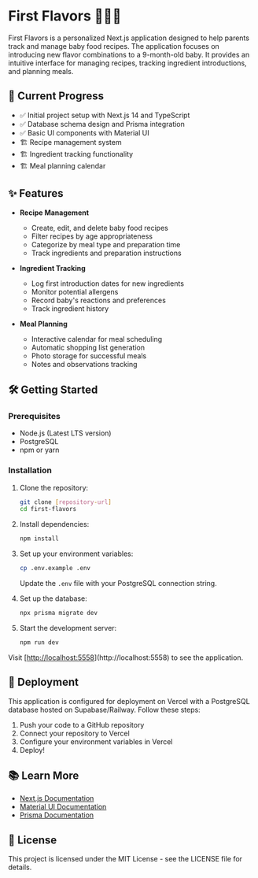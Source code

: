 # First Flavors 🍎🍌🥦

First Flavors is a personalized Next.js application designed to help parents track and manage baby food recipes. The application focuses on introducing new flavor combinations to a 9-month-old baby. It provides an intuitive interface for managing recipes, tracking ingredient introductions, and planning meals.

## 🚀 Current Progress

- ✅ Initial project setup with Next.js 14 and TypeScript
- ✅ Database schema design and Prisma integration
- ✅ Basic UI components with Material UI
- 🏗️ Recipe management system
- 🏗️ Ingredient tracking functionality
- 🏗️ Meal planning calendar

## ✨ Features

- **Recipe Management**
  - Create, edit, and delete baby food recipes
  - Filter recipes by age appropriateness
  - Categorize by meal type and preparation time
  - Track ingredients and preparation instructions

- **Ingredient Tracking**
  - Log first introduction dates for new ingredients
  - Monitor potential allergens
  - Record baby's reactions and preferences
  - Track ingredient history

- **Meal Planning**
  - Interactive calendar for meal scheduling
  - Automatic shopping list generation
  - Photo storage for successful meals
  - Notes and observations tracking

## 🛠️ Getting Started

### Prerequisites

- Node.js (Latest LTS version)
- PostgreSQL
- npm or yarn

### Installation

1. Clone the repository:
   ```bash
   git clone [repository-url]
   cd first-flavors
   ```

2. Install dependencies:
   ```bash
   npm install
   ```

3. Set up your environment variables:
   ```bash
   cp .env.example .env
   ```
   Update the `.env` file with your PostgreSQL connection string.

4. Set up the database:
   ```bash
   npx prisma migrate dev
   ```

5. Start the development server:
   ```bash
   npm run dev
   ```

Visit [[http://localhost:5558](http://localhost:5558/)](http://localhost:5558) to see the application.

## 🚀 Deployment

This application is configured for deployment on Vercel with a PostgreSQL database hosted on Supabase/Railway. Follow these steps:

1. Push your code to a GitHub repository
2. Connect your repository to Vercel
3. Configure your environment variables in Vercel
4. Deploy!

## 📚 Learn More

- [Next.js Documentation](https://nextjs.org/docs)
- [Material UI Documentation](https://mui.com/docs/getting-started/overview/)
- [Prisma Documentation](https://www.prisma.io/docs/)

## 📄 License

This project is licensed under the MIT License - see the LICENSE file for details.
